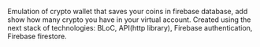 Emulation of crypto wallet that saves your coins in firebase database, add show how many crypto you have in your virtual account.
Created using the next stack of technologies: BLoC, API(http library), Firebase authentication, Firebase firestore.
